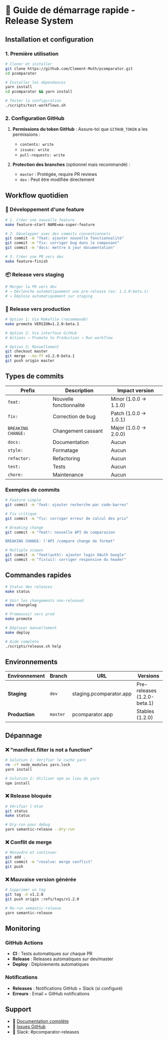 # 🚀 Guide de démarrage rapide - Release System

## Installation et configuration

### 1. Première utilisation

```bash
# Cloner et installer
git clone https://github.com/Clement-Muth/pcomparator.git
cd pcomparator

# Installer les dépendances
yarn install
cd pcomparator && yarn install

# Tester la configuration
./scripts/test-workflows.sh
```

### 2. Configuration GitHub

1. **Permissions du token GitHub** : Assure-toi que `GITHUB_TOKEN` a les permissions :
   - `contents: write`
   - `issues: write` 
   - `pull-requests: write`

2. **Protection des branches** (optionnel mais recommandé) :
   - `master` : Protégée, require PR reviews
   - `dev` : Peut être modifiée directement

## Workflow quotidien

### 🔧 Développement d'une feature

```bash
# 1. Créer une nouvelle feature
make feature-start NAME=ma-super-feature

# 2. Développer avec des commits conventionnels
git commit -m "feat: ajouter nouvelle fonctionnalité"
git commit -m "fix: corriger bug dans le composant"
git commit -m "docs: mettre à jour documentation"

# 3. Créer une PR vers dev
make feature-finish
```

### 📦 Release vers staging

```bash
# Merger la PR vers dev
# → Déclenche automatiquement une pre-release (ex: 1.2.0-beta.1)
# → Déploie automatiquement sur staging
```

### 🚀 Release vers production

```bash
# Option 1: Via Makefile (recommandé)
make promote VERSION=1.2.0-beta.1

# Option 2: Via interface GitHub
# Actions → Promote to Production → Run workflow

# Option 3: Manuellement
git checkout master
git merge --no-ff v1.2.0-beta.1
git push origin master
```

## Types de commits

| Prefix | Description | Impact version |
|--------|-------------|----------------|
| `feat:` | Nouvelle fonctionnalité | Minor (1.0.0 → 1.1.0) |
| `fix:` | Correction de bug | Patch (1.0.0 → 1.0.1) |
| `BREAKING CHANGE:` | Changement cassant | Major (1.0.0 → 2.0.0) |
| `docs:` | Documentation | Aucun |
| `style:` | Formatage | Aucun |
| `refactor:` | Refactoring | Aucun |
| `test:` | Tests | Aucun |
| `chore:` | Maintenance | Aucun |

### Exemples de commits

```bash
# Feature simple
git commit -m "feat: ajouter recherche par code-barres"

# Fix critique
git commit -m "fix: corriger erreur de calcul des prix"

# Breaking change
git commit -m "feat!: nouvelle API de comparaison

BREAKING CHANGE: l'API /compare change de format"

# Multiple scopes
git commit -m "feat(auth): ajouter login OAuth Google"
git commit -m "fix(ui): corriger responsive du header"
```

## Commandes rapides

```bash
# Status des releases
make status

# Voir les changements non-released
make changelog

# Promouvoir vers prod
make promote

# Déployer manuellement
make deploy

# Aide complète
./scripts/release.sh help
```

## Environnements

| Environnement | Branch | URL | Versions |
|---------------|--------|-----|----------|
| **Staging** | `dev` | staging.pcomparator.app | Pre-releases (1.2.0-beta.1) |
| **Production** | `master` | pcomparator.app | Stables (1.2.0) |

## Dépannage

### ❌ "manifest.filter is not a function"
```bash
# Solution 1: Vérifier le cache yarn
rm -rf node_modules yarn.lock
yarn install

# Solution 2: Utiliser npm au lieu de yarn
npm install
```

### ❌ Release bloquée
```bash
# Vérifier l'état
git status
make status

# Dry-run pour debug
yarn semantic-release --dry-run
```

### ❌ Conflit de merge
```bash
# Résoudre et continuer
git add .
git commit -m "resolve: merge conflict"
git push
```

### ❌ Mauvaise version générée
```bash
# Supprimer un tag
git tag -d v1.2.0
git push origin :refs/tags/v1.2.0

# Re-run semantic-release
yarn semantic-release
```

## Monitoring

### GitHub Actions
- **CI** : Tests automatiques sur chaque PR
- **Release** : Releases automatiques sur dev/master
- **Deploy** : Déploiements automatiques

### Notifications
- **Releases** : Notifications GitHub + Slack (si configuré)
- **Erreurs** : Email + GitHub notifications

## Support

- 📖 [Documentation complète](docs/RELEASE.md)
- 🐛 [Issues GitHub](https://github.com/Clement-Muth/pcomparator/issues)
- 💬 Slack: #pcomparator-releases
